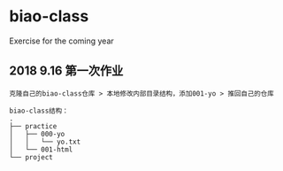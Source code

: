 # biao-class
 Exercise for the coming year
## 2018 9.16 第一次作业
```text
克隆自己的biao-class仓库 > 本地修改内部目录结构，添加001-yo > 推回自己的仓库

biao-class结构：
.
├── practice
│   ├── 000-yo
│   │   └── yo.txt
│   └── 001-html
└── project
```